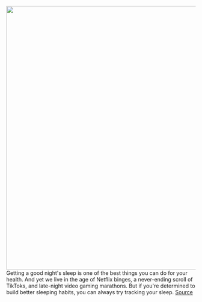 <img src='https://cdn.vox-cdn.com/thumbor/kwND7LE2nDU_TeQacFljc0OCV7Q=/0x0:2040x1360/1200x800/filters:focal(857x517:1183x843)/cdn.vox-cdn.com/uploads/chorus_image/image/70720831/akrales_190903_3635_0139.0.jpg' width='700px' /><br/>
Getting a good night's sleep is one of the best things you can do for your health. And yet we live in the age of Netflix binges, a never-ending scroll of TikToks, and late-night video gaming marathons. But if you're determined to build better sleeping habits, you can always try tracking your sleep.
<a href='https://www.theverge.com/23013600/best-sleep-tracker-wearables'> Source <a/>